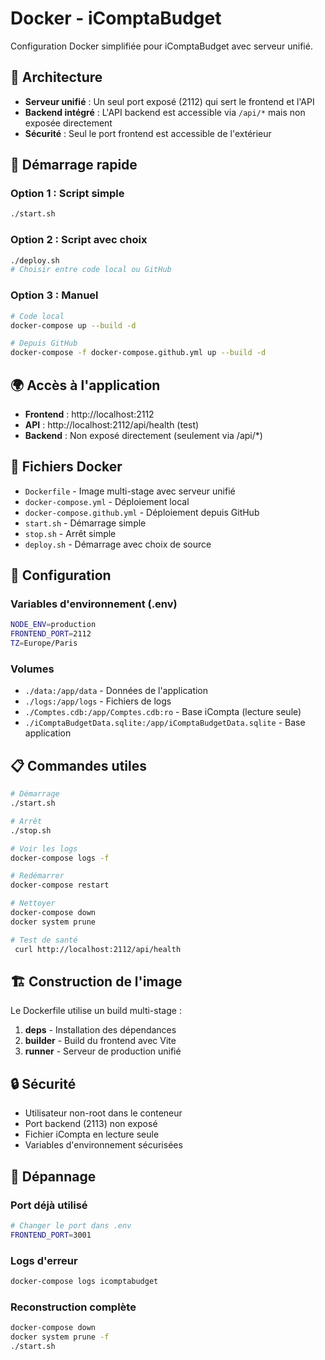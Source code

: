 # Docker - iComptaBudget

Configuration Docker simplifiée pour iComptaBudget avec serveur unifié.

## 🎯 Architecture

- **Serveur unifié** : Un seul port exposé (2112) qui sert le frontend et l'API
- **Backend intégré** : L'API backend est accessible via `/api/*` mais non exposée directement
- **Sécurité** : Seul le port frontend est accessible de l'extérieur

## 🚀 Démarrage rapide

### Option 1 : Script simple
```bash
./start.sh
```

### Option 2 : Script avec choix
```bash
./deploy.sh
# Choisir entre code local ou GitHub
```

### Option 3 : Manuel
```bash
# Code local
docker-compose up --build -d

# Depuis GitHub
docker-compose -f docker-compose.github.yml up --build -d
```

## 🌍 Accès à l'application

- **Frontend** : http://localhost:2112
- **API** : http://localhost:2112/api/health (test)
- **Backend** : Non exposé directement (seulement via /api/*)

## 📁 Fichiers Docker

- `Dockerfile` - Image multi-stage avec serveur unifié
- `docker-compose.yml` - Déploiement local
- `docker-compose.github.yml` - Déploiement depuis GitHub
- `start.sh` - Démarrage simple
- `stop.sh` - Arrêt simple
- `deploy.sh` - Démarrage avec choix de source

## 🔧 Configuration

### Variables d'environnement (.env)
```bash
NODE_ENV=production
FRONTEND_PORT=2112
TZ=Europe/Paris
```

### Volumes
- `./data:/app/data` - Données de l'application
- `./logs:/app/logs` - Fichiers de logs
- `./Comptes.cdb:/app/Comptes.cdb:ro` - Base iCompta (lecture seule)
- `./iComptaBudgetData.sqlite:/app/iComptaBudgetData.sqlite` - Base application

## 📋 Commandes utiles

```bash
# Démarrage
./start.sh

# Arrêt
./stop.sh

# Voir les logs
docker-compose logs -f

# Redémarrer
docker-compose restart

# Nettoyer
docker-compose down
docker system prune

# Test de santé
 curl http://localhost:2112/api/health
```

## 🏗️ Construction de l'image

Le Dockerfile utilise un build multi-stage :
1. **deps** - Installation des dépendances
2. **builder** - Build du frontend avec Vite
3. **runner** - Serveur de production unifié

## 🔒 Sécurité

- Utilisateur non-root dans le conteneur
- Port backend (2113) non exposé
- Fichier iCompta en lecture seule
- Variables d'environnement sécurisées

## 🐛 Dépannage

### Port déjà utilisé
```bash
# Changer le port dans .env
FRONTEND_PORT=3001
```

### Logs d'erreur
```bash
docker-compose logs icomptabudget
```

### Reconstruction complète
```bash
docker-compose down
docker system prune -f
./start.sh
```
